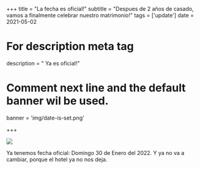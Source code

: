 +++
title = "La fecha es oficial!"
subtitle = "Despues de 2 años de casado, vamos a finalmente celebrar nuestro matrimonio!"
tags = ['update']
date = 2021-05-02

# For description meta tag
description = " Ya es oficial!"

# Comment next line and the default banner wil be used.
banner = 'img/date-is-set.png'

+++

![](/img/date-is-set.png)

Ya tenemos fecha oficial: Domingo 30 de Enero del 2022. Y ya no va a cambiar, porque el hotel ya no nos deja.  

